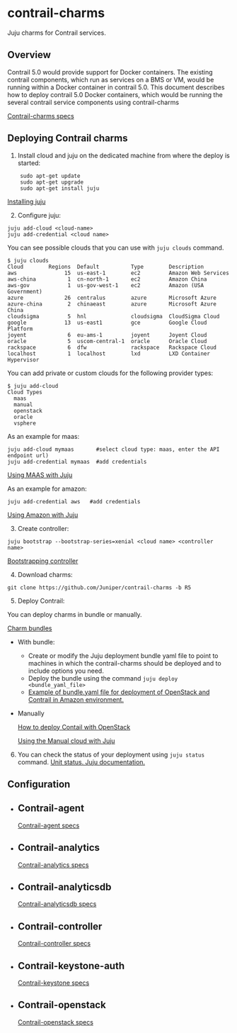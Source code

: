 # contrail-charms
Juju charms for Contrail services.

Overview
--------

Contrail 5.0 would provide support for Docker containers. The existing contrail components, which run as services on a BMS or VM, would be running within a Docker container in contrail 5.0.
This document describes how to deploy contrail 5.0 Docker containers, which would be running the several contrail service components using contrail-charms

[Contrail-charms specs](specs/contrail-charms.md)

Deploying Contrail charms
-------------------------

1. Install cloud and juju on the dedicated machine from where the deploy is started:
```
    sudo apt-get update
    sudo apt-get upgrade
    sudo apt-get install juju
```
[Installing juju](https://docs.jujucharms.com/2.4/en/getting-started)

2. Configure juju:
```
juju add-cloud <cloud-name>
juju add-credential <cloud name>
```

You can see possible clouds that you can use with `juju clouds` command.
```
$ juju clouds
Cloud        Regions  Default          Type        Description
aws               15  us-east-1        ec2         Amazon Web Services
aws-china          1  cn-north-1       ec2         Amazon China
aws-gov            1  us-gov-west-1    ec2         Amazon (USA Government)
azure             26  centralus        azure       Microsoft Azure
azure-china        2  chinaeast        azure       Microsoft Azure China
cloudsigma         5  hnl              cloudsigma  CloudSigma Cloud
google            13  us-east1         gce         Google Cloud Platform
joyent             6  eu-ams-1         joyent      Joyent Cloud
oracle             5  uscom-central-1  oracle      Oracle Cloud
rackspace          6  dfw              rackspace   Rackspace Cloud
localhost          1  localhost        lxd         LXD Container Hypervisor
```

You can add private or custom clouds for the following provider types:
```
$ juju add-cloud
Cloud Types
  maas
  manual
  openstack
  oracle
  vsphere
```

As an example for maas:
```
juju add-cloud mymaas       #select cloud type: maas, enter the API endpoint url)
juju add-credential mymaas  #add credentials
```

[Using MAAS with Juju](https://docs.jujucharms.com/2.4/en/clouds-maas)

As an example for amazon:
```
juju add-credential aws   #add credentials
```

[Using Amazon with Juju](https://docs.jujucharms.com/2.4/en/help-aws)

3. Create controller:
```
juju bootstrap --bootstrap-series=xenial <cloud name> <controller name>
```
[Bootstrapping controller](https://docs.jujucharms.com/2.4/en/controllers-creating)

4. Download charms:
```
git clone https://github.com/Juniper/contrail-charms -b R5
```

5. Deploy Contrail:

  You can deploy charms in bundle or manually.

  [Charm bundles](https://docs.jujucharms.com/2.4/en/charms-bundles)

- With bundle:
    - Create or modify the Juju deployment bundle yaml file to point to machines in which the contrail-charms should be deployed and to include options you need.
    - Deploy the bundle using the command `juju deploy <bundle_yaml_file>`
    - [Example of bundle.yaml file for deployment of OpenStack and Contrail in Amazon environment.](./contrail-docker-bundle-ha.yaml)

- Manually

    [How to deploy Contail with OpenStack](./manual-deploy.md)

    [Using the Manual cloud with Juju](https://docs.jujucharms.com/2.4/en/clouds-manual)

6. You can check the status of your deployment using `juju status` command.
[Unit status. Juju documentation.](https://docs.jujucharms.com/2.4/en/reference-status)

Configuration
-------------

- ## Contrail-agent
    [Contrail-agent specs](contrail-agent/README.md)

- ## Contrail-analytics
    [Contrail-analytics specs](contrail-analytics/README.md)

- ## Contrail-analyticsdb
    [Contrail-analyticsdb specs](contrail-analyticsdb/README.md)

- ## Contrail-controller
    [Contrail-controller specs](contrail-controller/README.md)

- ## Contrail-keystone-auth
    [Contrail-keystone specs](contrail-keystone/README.md)

- ## Contrail-openstack
    [Contrail-openstack specs](contrail-openstack/README.md)
